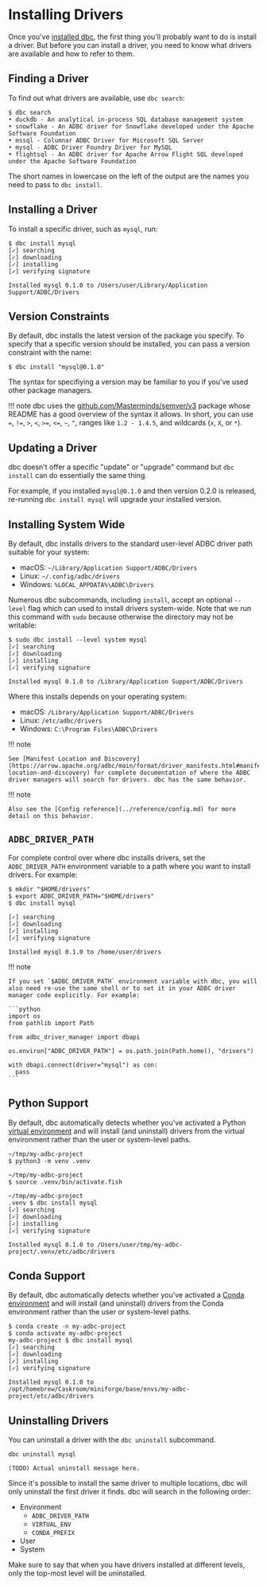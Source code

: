 <!-- Copyright (c) 2025 Columnar Technologies.  All rights reserved. -->

# Installing Drivers

Once you've [installed dbc](../getting_started/installation.md), the first thing you'll probably want to do is install a driver.
But before you can install a driver, you need to know what drivers are available and how to refer to them.

## Finding a Driver

To find out what drivers are available, use `dbc search`:

```console
$ dbc search
• duckdb - An analytical in-process SQL database management system
• snowflake - An ADBC driver for Snowflake developed under the Apache Software Foundation
• mssql - Columnar ADBC Driver for Microsoft SQL Server
• mysql - ADBC Driver Foundry Driver for MySQL
• flightsql - An ADBC driver for Apache Arrow Flight SQL developed under the Apache Software Foundation
```

The short names in lowercase on the left of the output are the names you need to pass to `dbc install`.

## Installing a Driver

To install a specific driver, such as `mysql`, run:

```console
$ dbc install mysql
[✓] searching
[✓] downloading
[✓] installing
[✓] verifying signature

Installed mysql 0.1.0 to /Users/user/Library/Application Support/ADBC/Drivers
```

## Version Constraints

By default, dbc installs the latest version of the package you specify.
To specify that a specific version should be installed, you can pass a version constraint with the name:

```console
$ dbc install "mysql@0.1.0"
```

The syntax for specifiying a version may be familiar to you if you've used other package managers.

!!! note
    dbc uses the [github.com/Masterminds/semver/v3](https://pkg.go.dev/github.com/Masterminds/semver/v3#section-readme) package whose README has a good overview of the syntax it allows. In short, you can use `=`, `!=`, `>`, `<`, `>=`, `<=`, `~`, `^`, ranges like `1.2 - 1.4.5`, and wildcards (`x`, `X`, or `*`).

## Updating a Driver

dbc doesn't offer a specific "update" or "upgrade" command but `dbc install` can do essentially the same thing.

For example, if you installed `mysql@0.1.0` and then version 0.2.0 is released, re-running `dbc install mysql` will upgrade your installed version.

## Installing System Wide

By default, dbc installs drivers to the standard user-level ADBC driver path suitable for your system:

- macOS: `~/Library/Application Support/ADBC/Drivers`
- Linux: `~/.config/adbc/drivers`
- Windows: `%LOCAL_APPDATA%\ADBC\Drivers`

Numerous dbc subcommands, including `install`, accept an optional `--level` flag which can used to install drivers system-wide. Note that we run this command with `sudo` because otherwise the directory may not be writable:

```console
$ sudo dbc install --level system mysql
[✓] searching
[✓] downloading
[✓] installing
[✓] verifying signature

Installed mysql 0.1.0 to /Library/Application Support/ADBC/Drivers
```

Where this installs depends on your operating system:

- macOS: `/Library/Application Support/ADBC/Drivers`
- Linux: `/etc/adbc/drivers`
- Windows: `C:\Program Files\ADBC\Drivers`

!!! note

    See [Manifest Location and Discovery](https://arrow.apache.org/adbc/main/format/driver_manifests.html#manifest-location-and-discovery) for complete documentation of where the ADBC driver managers will search for drivers. dbc has the same behavior.


!!! note

    Also see the [Config reference](../reference/config.md) for more detail on this behavior.

## `ADBC_DRIVER_PATH`

For complete control over where dbc installs drivers, set the `ADBC_DRIVER_PATH` environment variable to a path where you want to install drivers.
For example:

```console
$ mkdir "$HOME/drivers"
$ export ADBC_DRIVER_PATH="$HOME/drivers"
$ dbc install mysql

[✓] searching
[✓] downloading
[✓] installing
[✓] verifying signature

Installed mysql 0.1.0 to /home/user/drivers
```

!!! note

    If you set `$ADBC_DRIVER_PATH` environment variable with dbc, you will also need re-use the same shell or to set it in your ADBC driver manager code explicitly. For example:

    ```python
    import os
    from pathlib import Path

    from adbc_driver_manager import dbapi

    os.environ["ADBC_DRIVER_PATH"] = os.path.join(Path.home(), "drivers")

    with dbapi.connect(driver="mysql") as con:
      pass
    ```

## Python Support

By default, dbc automatically detects whether you've activated a Python [virtual environment](https://docs.python.org/3/tutorial/venv.html) and will install (and uninstall) drivers from the virtual environment rather than the user or system-level paths.

```console
~/tmp/my-adbc-project
$ python3 -m venv .venv

~/tmp/my-adbc-project
$ source .venv/bin/activate.fish

~/tmp/my-adbc-project
.venv $ dbc install mysql
[✓] searching
[✓] downloading
[✓] installing
[✓] verifying signature

Installed mysql 0.1.0 to /Users/user/tmp/my-adbc-project/.venv/etc/adbc/drivers
```

## Conda Support

By default, dbc automatically detects whether you've activated a [Conda environment](https://docs.conda.io/projects/conda/en/latest/user-guide/concepts/environments.html) and will install (and uninstall) drivers from the Conda environment rather than the user or system-level paths.

```console
$ conda create -n my-adbc-project
$ conda activate my-adbc-project
my-adbc-project $ dbc install mysql
[✓] searching
[✓] downloading
[✓] installing
[✓] verifying signature

Installed mysql 0.1.0 to /opt/homebrew/Caskroom/miniforge/base/envs/my-adbc-project/etc/adbc/drivers
```

## Uninstalling Drivers

You can uninstall a driver with the `dbc uninstall` subcommand.

```console
dbc uninstall mysql

(TODO) Actual uninstall message here.
```

Since it's possible to install the same driver to multiple locations, dbc will only uninstall the first driver it finds.
dbc will search in the following order:

- Environment
    - `ADBC_DRIVER_PATH`
    - `VIRTUAL_ENV`
    - `CONDA_PREFIX`
- User
- System

Make sure to say that when you have drivers installed at different levels, only the top-most level will be uninstalled.
